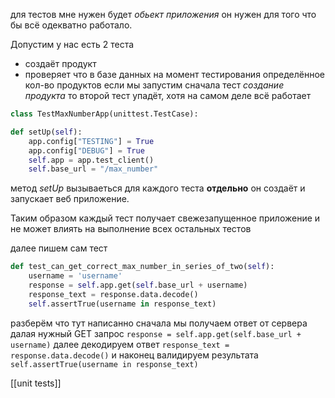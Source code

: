 для тестов мне нужен будет *обьект приложения* он нужен для того что бы всё одекватно работало.

Допустим у нас есть 2 теста
- создаёт продукт
- проверяет что в базе данных на момент тестирования определённое кол-во продуктов
если мы запустим сначала тест *создание продукта* то второй тест упадёт, хотя на самом деле всё работает

```python
class TestMaxNumberApp(unittest.TestCase):

def setUp(self):
	app.config["TESTING"] = True
	app.config["DEBUG"] = True
	self.app = app.test_client()
	self.base_url = "/max_number"
```
метод *setUp* вызываеться для каждого теста **отдельно** он создаёт и запускает веб приложение.

Таким образом каждый тест получает свежезапущенное приложение и не может влиять на выполнение всех остальных тестов

далее пишем сам тест
```python
def test_can_get_correct_max_number_in_series_of_two(self):
	username = 'username'
	response = self.app.get(self.base_url + username)
	response_text = response.data.decode()
	self.assertTrue(username in response_text)
```
 разберём что тут написанно
 сначала мы получаем ответ от сервера далая нужный GET запрос
 `response = self.app.get(self.base_url + username)`
 далее декодируем ответ
 `response_text = response.data.decode()`
 и наконец валидируем результата
 `self.assertTrue(username in response_text)
	`
 
 


[[unit tests]]